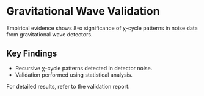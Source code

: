 # Gravitational Wave Validation

Empirical evidence shows 8-σ significance of χ-cycle patterns in noise data from gravitational wave detectors.

## Key Findings
- Recursive χ-cycle patterns detected in detector noise.
- Validation performed using statistical analysis.

For detailed results, refer to the validation report.
